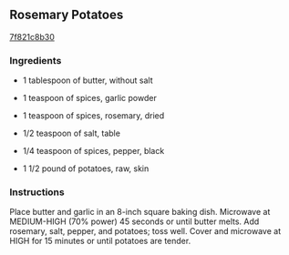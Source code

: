 ## Rosemary Potatoes

[7f821c8b30](http://www.myrecipes.com/recipe/rosemary-potatoes-0)

### Ingredients

 - 1 tablespoon of butter, without salt

 - 1 teaspoon of spices, garlic powder

 - 1 teaspoon of spices, rosemary, dried

 - 1/2 teaspoon of salt, table

 - 1/4 teaspoon of spices, pepper, black

 - 1 1/2 pound of potatoes, raw, skin

### Instructions

Place butter and garlic in an 8-inch square baking dish. Microwave at MEDIUM-HIGH (70% power) 45 seconds or until butter melts. Add rosemary, salt, pepper, and potatoes; toss well. Cover and microwave at HIGH for 15 minutes or until potatoes are tender.
